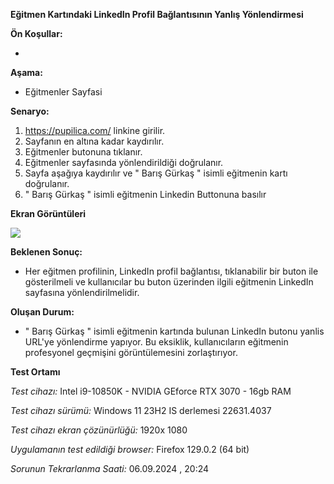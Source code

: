 **Eğitmen Kartındaki LinkedIn Profil Bağlantısının Yanlış Yönlendirmesi**

**Ön Koşullar:**

-

**Aşama:**

- Eğitmenler Sayfasi

**Senaryo:**

1) https://pupilica.com/ linkine girilir.<br>
2) Sayfanın en altına kadar kaydırılır.<br>
3) Eğitmenler butonuna tıklanır.<br>
4) Eğitmenler sayfasında yönlendirildiği doğrulanır.<br>
5) Sayfa aşağıya kaydırılır ve "  Barış Gürkaş  " isimli eğitmenin kartı doğrulanır.<br>
6) "  Barış Gürkaş  " isimli eğitmenin Linkedin Buttonuna basılır<br>


**Ekran Görüntüleri**

![](images/egitmenler-sayfasi-egitmen-profilinin-yanlis-yonlendirilmesi.gif) 

**Beklenen Sonuç:**

- Her eğitmen profilinin, LinkedIn profil bağlantısı, tıklanabilir bir buton ile gösterilmeli ve kullanıcılar bu buton üzerinden ilgili eğitmenin LinkedIn sayfasına yönlendirilmelidir.

**Oluşan Durum:**

- " Barış Gürkaş " isimli eğitmenin kartında bulunan LinkedIn butonu yanlis URL'ye yönlendirme yapıyor. Bu eksiklik, kullanıcıların eğitmenin profesyonel geçmişini görüntülemesini zorlaştırıyor.

**Test Ortamı**

*Test cihazı:* Intel i9-10850K - NVIDIA GEforce RTX 3070 - 16gb RAM

*Test cihazı sürümü:* Windows 11 23H2 IS derlemesi 22631.4037

*Test cihazı ekran çözünürlüğü:* 1920x 1080

*Uygulamanın test edildiği browser:* Firefox 129.0.2 (64 bit)

*Sorunun Tekrarlanma Saati:* 06.09.2024 , 20:24
